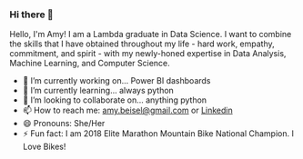 ### Hi there  👋



Hello, I'm Amy!  I am a Lambda graduate in Data Science.  I want to combine the skills that I have obtained throughout my life - hard work, empathy, commitment, and spirit - with my newly-honed expertise in Data Analysis, Machine Learning, and Computer Science.

- 🔭 I’m currently working on... Power BI dashboards
- 🌱 I’m currently learning... always python
- 👯 I’m looking to collaborate on... anything python  
- 📫 How to reach me: amy.beisel@gmail.com or [Linkedin](https://www.linkedin.com/in/amy-beisel-685751148/)
- 😄 Pronouns: She/Her
- ⚡ Fun fact: I am 2018 Elite Marathon Mountain Bike National Champion. I Love Bikes! 


